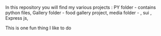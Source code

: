 In this repository you will find my various projects :
    PY folder - contains python files, 
    Gallery folder - food gallery project,
    media folder - ,
    sui ,
    Express js,

This is one fun thing I like to do
